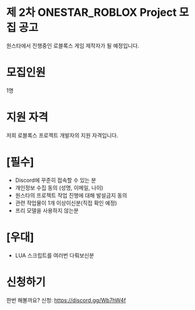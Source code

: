 # 제 2차 ONESTAR_ROBLOX Project 모집 공고

원스타에서 진행중인 로블록스 게임 제작자가 될 예정입니다.

# 모집인원
1명

# 지원 자격
저희 로블록스 프로젝트 개발자의 지원 자격입니다.

# [필수]
- Discord에 꾸준히 접속할 수 있는 분 
- 개인정보 수집 동의 (성명, 이메일, 나이)
- 원스타의 프로젝트 작업 진행에 대해 발설금지 동의
- 관련 작업물이 1개 이상이신분(직접 확인 예정)
- 프리 모델을 사용하지 않는분

# [우대]
- LUA 스크립트를 여러번 다뤄보신분

# 신청하기
한번 해볼까요?
신청: https://discord.gg/Wb7hW4f
